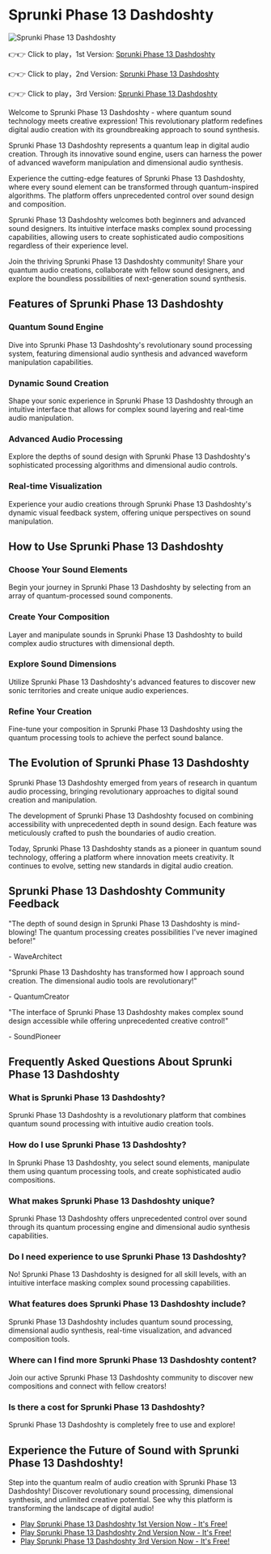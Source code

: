 # Sprunki Phase 13 Dashdoshty

![Sprunki Phase 13 Dashdoshty](https://raw.githubusercontent.com/sprunkiscrunkly/sprunki-phase-13-dashdoshty/refs/heads/main/sprunki-phase-13-dashdoshty.png "Sprunki Phase 13 Dashdoshty")

👉👉 Click to play，1st Version: [Sprunki Phase 13 Dashdoshty](https://sprunksters.com/sprunki-phase-13-dashdoshty/ "Sprunki Phase 13 Dashdoshty")

👉👉 Click to play，2nd Version: [Sprunki Phase 13 Dashdoshty](https://sprunkiscrunkly.com/sprunki-phase-13-dashdoshty/ "Sprunki Phase 13 Dashdoshty")

👉👉 Click to play，3rd Version: [Sprunki Phase 13 Dashdoshty](https://sprunkipyramixed.com/sprunki-phase-13-dashdoshty/ "Sprunki Phase 13 Dashdoshty")

Welcome to Sprunki Phase 13 Dashdoshty - where quantum sound technology meets creative expression! This revolutionary platform redefines digital audio creation with its groundbreaking approach to sound synthesis.

Sprunki Phase 13 Dashdoshty represents a quantum leap in digital audio creation. Through its innovative sound engine, users can harness the power of advanced waveform manipulation and dimensional audio synthesis.

Experience the cutting-edge features of Sprunki Phase 13 Dashdoshty, where every sound element can be transformed through quantum-inspired algorithms. The platform offers unprecedented control over sound design and composition.

Sprunki Phase 13 Dashdoshty welcomes both beginners and advanced sound designers. Its intuitive interface masks complex sound processing capabilities, allowing users to create sophisticated audio compositions regardless of their experience level.

Join the thriving Sprunki Phase 13 Dashdoshty community! Share your quantum audio creations, collaborate with fellow sound designers, and explore the boundless possibilities of next-generation sound synthesis.

## Features of Sprunki Phase 13 Dashdoshty

### Quantum Sound Engine

Dive into Sprunki Phase 13 Dashdoshty's revolutionary sound processing system, featuring dimensional audio synthesis and advanced waveform manipulation capabilities.

### Dynamic Sound Creation

Shape your sonic experience in Sprunki Phase 13 Dashdoshty through an intuitive interface that allows for complex sound layering and real-time audio manipulation.

### Advanced Audio Processing

Explore the depths of sound design with Sprunki Phase 13 Dashdoshty's sophisticated processing algorithms and dimensional audio controls.

### Real-time Visualization

Experience your audio creations through Sprunki Phase 13 Dashdoshty's dynamic visual feedback system, offering unique perspectives on sound manipulation.

## How to Use Sprunki Phase 13 Dashdoshty

### Choose Your Sound Elements

Begin your journey in Sprunki Phase 13 Dashdoshty by selecting from an array of quantum-processed sound components.

### Create Your Composition

Layer and manipulate sounds in Sprunki Phase 13 Dashdoshty to build complex audio structures with dimensional depth.

### Explore Sound Dimensions

Utilize Sprunki Phase 13 Dashdoshty's advanced features to discover new sonic territories and create unique audio experiences.

### Refine Your Creation

Fine-tune your composition in Sprunki Phase 13 Dashdoshty using the quantum processing tools to achieve the perfect sound balance.

## The Evolution of Sprunki Phase 13 Dashdoshty

Sprunki Phase 13 Dashdoshty emerged from years of research in quantum audio processing, bringing revolutionary approaches to digital sound creation and manipulation.

The development of Sprunki Phase 13 Dashdoshty focused on combining accessibility with unprecedented depth in sound design. Each feature was meticulously crafted to push the boundaries of audio creation.

Today, Sprunki Phase 13 Dashdoshty stands as a pioneer in quantum sound technology, offering a platform where innovation meets creativity. It continues to evolve, setting new standards in digital audio creation.

## Sprunki Phase 13 Dashdoshty Community Feedback

"The depth of sound design in Sprunki Phase 13 Dashdoshty is mind-blowing! The quantum processing creates possibilities I've never imagined before!"

\- WaveArchitect

"Sprunki Phase 13 Dashdoshty has transformed how I approach sound creation. The dimensional audio tools are revolutionary!"

\- QuantumCreator

"The interface of Sprunki Phase 13 Dashdoshty makes complex sound design accessible while offering unprecedented creative control!"

\- SoundPioneer

## Frequently Asked Questions About Sprunki Phase 13 Dashdoshty

### What is Sprunki Phase 13 Dashdoshty?

Sprunki Phase 13 Dashdoshty is a revolutionary platform that combines quantum sound processing with intuitive audio creation tools.

### How do I use Sprunki Phase 13 Dashdoshty?

In Sprunki Phase 13 Dashdoshty, you select sound elements, manipulate them using quantum processing tools, and create sophisticated audio compositions.

### What makes Sprunki Phase 13 Dashdoshty unique?

Sprunki Phase 13 Dashdoshty offers unprecedented control over sound through its quantum processing engine and dimensional audio synthesis capabilities.

### Do I need experience to use Sprunki Phase 13 Dashdoshty?

No! Sprunki Phase 13 Dashdoshty is designed for all skill levels, with an intuitive interface masking complex sound processing capabilities.

### What features does Sprunki Phase 13 Dashdoshty include?

Sprunki Phase 13 Dashdoshty includes quantum sound processing, dimensional audio synthesis, real-time visualization, and advanced composition tools.

### Where can I find more Sprunki Phase 13 Dashdoshty content?

Join our active Sprunki Phase 13 Dashdoshty community to discover new compositions and connect with fellow creators!

### Is there a cost for Sprunki Phase 13 Dashdoshty?

Sprunki Phase 13 Dashdoshty is completely free to use and explore!

## Experience the Future of Sound with Sprunki Phase 13 Dashdoshty!

Step into the quantum realm of audio creation with Sprunki Phase 13 Dashdoshty! Discover revolutionary sound processing, dimensional synthesis, and unlimited creative potential. See why this platform is transforming the landscape of digital audio!

- [Play Sprunki Phase 13 Dashdoshty 1st Version Now - It's Free!](https://sprunksters.com/sprunki-phase-13-dashdoshty/)
- [Play Sprunki Phase 13 Dashdoshty 2nd Version Now - It's Free!](https://sprunkiscrunkly.com/sprunki-phase-13-dashdoshty/)
- [Play Sprunki Phase 13 Dashdoshty 3rd Version Now - It's Free!](https://sprunkipyramixed.com/sprunki-phase-13-dashdoshty/)
